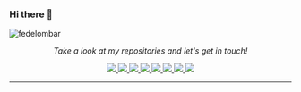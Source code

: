 ### Hi there 👋

<p align="left"> <img src="https://komarev.com/ghpvc/?username=fedelombar" alt="fedelombar" /> </p>
<!-- Social Section -->
<p align="center">
  <i>Take a look at my repositories and let's get in touch!</i>

<p align="center">
  <a href= "https://github.com/fedelombar/">
    <img src="https://img.icons8.com/material-outlined/30/689d6a/source-code.png"/>
  </a>
  <a href= "https://www.linkedin.com/in/federicolombardozzi/">
    <img src="https://img.icons8.com/material-outlined/30/689d6a/linkedin.png"/>
  </a>
  <a href= "https://twitter.com/fedelombar">
    <img src="https://img.icons8.com/material-outlined/30/689d6a/twitter.png"/>
  </a>
  <a href= "#">
    <img src="https://img.icons8.com/material-outlined/30/689d6a/geography.png"/>
  </a>
  <a href="https://www.ko-fi.com/fedelombar">
    <img src="https://img.icons8.com/material-outlined/30/689d6a/cafe.png"/>
  </a>
  <a href="https://orcid.org/0000-0002-9604-3069">
    <img src="https://img.icons8.com/material-outlined/30/689d6a/camera-addon-identification.png"/>
  </a>
  <a href="#">
    <img src="https://img.icons8.com/material-outlined/30/689d6a/parse-from-clipboard.png"/>
  </a>
  <a href="mailto:lombardozzifa@gmail.com">
    <img src="https://img.icons8.com/ios-glyphs/30/689d6a/physics.png"/>
  </a>

  
</p>

---
<!--
**fedelombar/fedelombar** is a ✨ _special_ ✨ repository because its `README.md` (this file) appears on your GitHub profile.

Here are some ideas to get you started:

- 🔭 I’m currently working on ...
- 🌱 I’m currently learning ...
- 👯 I’m looking to collaborate on ...
- 🤔 I’m looking for help with ...
- 💬 Ask me about ...
- 📫 How to reach me: ...
- 😄 Pronouns: ...
- ⚡ Fun fact: ...
-->
